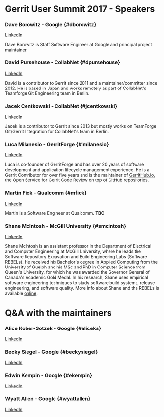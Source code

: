 # Gerrit User Summit 2017 - Speakers

### Dave Borowitz - Google {#dborowitz}

[LinkedIn](https://www.linkedin.com/in/dborowitz/)

Dave Borowitz is Staff Software Engineer at Google and principal
project maintainer.

### David Pursehouse - CollabNet {#dpursehouse}

[LinkedIn](https://www.linkedin.com/in/davidpursehouse/)

David is a contributor to Gerrit since 2011 and a maintainer/committer
since 2012. He is based in Japan and works remotely as part of
CollabNet's Teamforge Git Engineering team in Berlin.

### Jacek Centkowski - CollabNet {#jcentkowski}

[LinkedIn](https://www.linkedin.com/in/jcentkowski/)

Jacek is a contributor to Gerrit since 2013 but mostly works on
TeamForge Git/Gerrit Integration for CollabNet's team in Berlin.

### Luca Milanesio - GerritForge {#lmilanesio}

[LinkedIn](https://www.linkedin.com/in/lucamilanesio/)

Luca is co-founder of GerritForge and has over 20 years of software development
and application lifecycle management experience. 
He is a Gerrit Contributor for over five years and is the maintainer
of [GerritHub.io](https://gerrithub.io), the Open Service for Gerrit Code Review
on top of GitHub repositories.

### Martin Fick - Qualcomm {#mfick}

[LinkedIn](https://www.linkedin.com/in/martin-fick-8637611/)

Martin is a Software Engineer at Qualcomm.
__TBC__

### Shane McIntosh - McGill University {#smcintosh}

[LinkedIn](https://www.linkedin.com/in/shane-mcintosh-94a6971b/)

Shane McIntosh is an assistant professor in the Department of Electrical and
Computer Engineering at McGill University, where he leads the Software
Repository Excavation and Build Engineering Labs (Software REBELs). He received
his Bachelor's degree in Applied Computing from the University of Guelph and
his MSc and PhD in Computer Science from Queen's University, for which he was
awarded the Governor General of Canada's Academic Gold Medal. In his research,
Shane uses empirical software engineering techniques to study software build
systems, release engineering, and software quality. More info about Shane and
the REBELs is available [online](http://rebels.ece.mcgill.ca/).

# Q&A with the maintainers

### Alice Kober-Sotzek - Google {#aliceks}

[LinkedIn](https://www.linkedin.com/in/alice-kober-sotzek-23024133/)

### Becky Siegel - Google {#beckysiegel}

[LinkedIn](https://www.linkedin.com/in/rebeccasiegel/)

### Edwin Kempin - Google {#ekempin}

[LinkedIn](https://www.linkedin.com/in/edwin-kempin-215234b4/)

### Wyatt Allen - Google {#wyattallen}

[LinkedIn](https://www.linkedin.com/in/wyatt-allen-02547922/)
